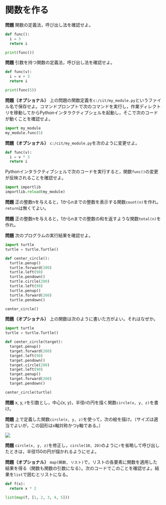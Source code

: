 # 関数を作る

**問題** 関数の定義法，呼び出し法を確認せよ。

```python
def func():
  i = 3
  return i

print(func())
```

**問題** 引数を持つ関数の定義法，呼び出し法を確認せよ。

```python
def func(v):
  i = v + 3
  return i

print(func(5))
```

**問題（オプショナル）** 上の問題の関数定義を`c:/cit/my_module.py`というファイル名で保存せよ。コマンドプロンプトで次のコマンドを実行し，作業ディレクトリを移動してからPythonインタラクティブシェルを起動し，そこで次のコードが動くことを確認せよ。

```python
import my_module
my_module.func(5)
```

**問題（オプショナル）** `c:/cit/my_module.py`を次のように変更せよ。

```python
def func(v):
  i = v * 3
  return i
```

Pythonインタラクティブシェルで次のコードを実行すると，関数`func()`の変更が反映されることを確認せよ。

```python
import importlib
importlib.reload(my_module)
```

**問題** 正の整数nを与えると，1からnまでの整数を表示する関数`count(n)`を作れ。`return`は無くてよい。

**問題** 正の整数nを与えると，1からnまでの整数の和を返すような関数`total(n)`を作れ。

**問題** 次のプログラムの実行結果を確認せよ。

```python
import turtle
turtle = turtle.Turtle()

def center_circle():
  turtle.penup()
  turtle.forward(200)
  turtle.left(90)
  turtle.pendown()
  turtle.circle(200)
  turtle.left(90)
  turtle.penup()
  turtle.forward(200)
  turtle.pendown()

center_circle()
```

**問題（オプショナル）** 上の関数は次のように書いた方がよい。それはなぜか。

```python
import turtle
turtle = turtle.Turtle()

def center_circle(target):
  target.penup()
  target.forward(200)
  target.left(90)
  target.pendown()
  target.circle(200)
  target.left(90)
  target.penup()
  target.forward(200)
  target.pendown()

center_circle(turtle)
```

**問題** x, y, rを引数とし，中心(x, y)，半径rの円を描く関数`circle(x, y, z)`を書け。

**問題** 上で定義した関数`circle(x, y, z)`を使って，次の絵を描け。（サイズは適当でよいが，この図形はx軸対称かつy軸である。）

![](https://raw.githubusercontent.com/taroyabuki/programming/master/fig/turtle3.png)

**問題** `circle(x, y, z)`を修正し，`circle(10, 20)`のように`r`を省略して呼び出したときは，半径150の円が描かれるようにせよ。

**問題（オプショナル）** `map(関数, リスト)`で，リストの各要素に関数を適用した結果を得る（関数も関数の引数になる）。次のコードでこのことを確認せよ。結果を`list`で囲むとリストになる。

```python
def f(x):
  return x * 2

list(map(f, [1, 2, 3, 4, 5]))
```
